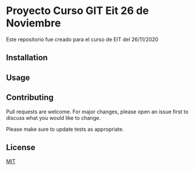 # Proyecto Curso GIT Eit 26 de Noviembre

Este repositorio fue creado para el curso de EIT del 26/11/2020

## Installation

## Usage


## Contributing
Pull requests are welcome. For major changes, please open an issue first to discuss what you would like to change.

Please make sure to update tests as appropriate.

## License
[MIT](https://choosealicense.com/licenses/mit/)
